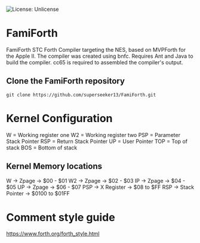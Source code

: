 ![License: Unlicense](https://img.shields.io/badge/license-Unlicense-blue.svg)

# FamiForth

FamiForth STC Forth Compiler targeting the NES, based on MVPForth for the Apple II.
The compiler was created using bnfc.  Requires Ant and Java to build the compiler.
cc65 is required to assembled the compiler's output.

## Clone the FamiForth repository

```
git clone https://github.com/superseeker13/FamiForth.git
```

# Kernel Configuration
W   = Working register one
W2   = Working register two
PSP = Parameter Stack Pointer
RSP = Return Stack Pointer
UP  = User Pointer
TOP = Top of stack
BOS = Bottom of stack


## Kernel Memory locations
W    ->  Zpage         -> $00 - $01
W2   ->  Zpage         -> $02 - $03
IP   ->  Zpage         -> $04 - $05
UP   ->  Zpage         -> $06 - $07
PSP  ->  X Register    -> $08 to $FF
RSP  ->  Stack Pointer -> $0100 to $01FF


# Comment style guide

https://www.forth.org/forth_style.html

